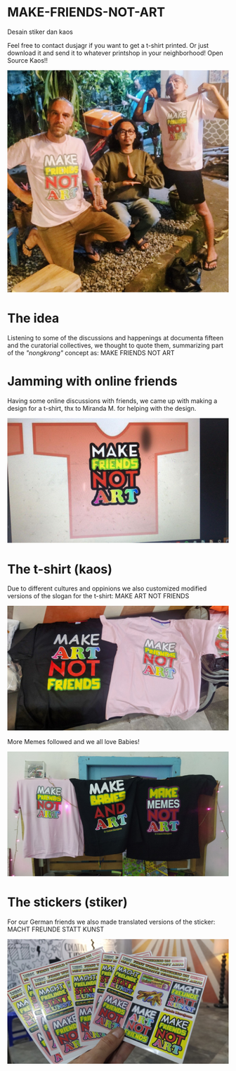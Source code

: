 # MAKE-FRIENDS-NOT-ART
Desain stiker dan kaos

Feel free to contact dusjagr if you want to get a t-shirt printed. Or just download it and send it to whatever printshop in your neighborhood! Open Source Kaos!!

![](photos/MAKE-FRIENDS-NOT-ART_locals.jpg)

# The idea

Listening to some of the discussions and happenings at documenta fifteen and the curatorial collectives, we thought to quote them, summarizing part of the *"nongkrong"* concept as: MAKE FRIENDS NOT ART

# Jamming with online friends

Having some online discussions with friends, we came up with making a design for a t-shirt, thx to Miranda M. for helping with the design.

![](photos/t-shirt_draft_screenshot.jpg)

# The t-shirt (kaos)

Due to different cultures and oppinions we also customized modified versions of the slogan for the t-shirt: MAKE ART NOT FRIENDS

![](photos/kaos_fresh_Printed.jpg)

More Memes followed and we all love Babies!

![](photos/MakeMemesNotArt_AndBabies.jpg)

# The stickers (stiker)

For our German friends we also made translated versions of the sticker: MACHT FREUNDE STATT KUNST

![](photos/stikers_fresh_Printed.jpg)
